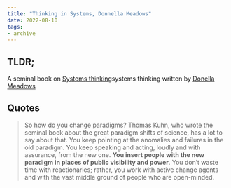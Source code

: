 ```yaml
---
title: "Thinking in Systems, Donnella Meadows"
date: 2022-08-10
tags:
- archive
---
```


## TLDR; 
A seminal book on [Systems thinking](/notes/Systems%20thinking.md)systems thinking written by [Donella Meadows](/notes/Donella%20Meadows%201.md)

## Quotes
>So how do you change paradigms? Thomas Kuhn, who wrote the seminal book about the great paradigm shifts of science, has a lot to say about that. You keep pointing at the anomalies and failures in the old paradigm. You keep speaking and acting, loudly and with assurance, from the new one. **You insert people with the new paradigm in places of public visibility and power**. You don’t waste time with reactionaries; rather, you work with active change agents and with the vast middle ground of people who are open-minded.